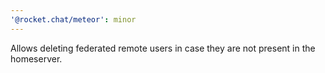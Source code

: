 ```yaml
---
'@rocket.chat/meteor': minor
---
```


Allows deleting federated remote users in case they are not present in the homeserver.
